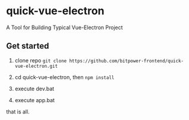 # quick-vue-electron
A Tool for Building Typical Vue-Electron Project

## Get started

1. clone repo
`git clone https://github.com/bitpower-frontend/quick-vue-electron.git`

2. cd quick-vue-electron, then `npm install`

3. execute dev.bat

4. execute app.bat

that is all.
